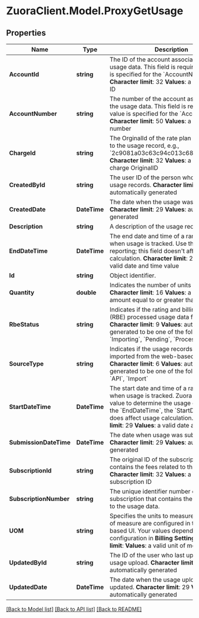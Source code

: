 # ZuoraClient.Model.ProxyGetUsage

## Properties

Name | Type | Description | Notes
------------ | ------------- | ------------- | -------------
**AccountId** | **string** |  The ID of the account associated with the usage data. This field is required if no value is specified for the &#x60;AccountNumber&#x60; field. **Character limit**: 32 **Values**: a valid account ID  | [optional] 
**AccountNumber** | **string** |  The number of the account associated with the usage data. This field is required if no value is specified for the &#x60;AccountId&#x60; field. **Character limit**: 50 **Values**: a valid account number  | [optional] 
**ChargeId** | **string** |  The OrginalId of the rate plan charge related to the usage record, e.g., &#x60;2c9081a03c63c94c013c6873357a0117&#x60; **Character limit**: 32 **Values**: a valid rate plan charge OriginalID  | [optional] 
**CreatedById** | **string** |  The user ID of the person who uploaded the usage records. **Character limit**: 32 **Values**: automatically generated  | [optional] 
**CreatedDate** | **DateTime** |  The date when the usage was generated. **Character limit**: 29 **Values**: automatically generated  | [optional] 
**Description** | **string** | A description of the usage record.  | [optional] 
**EndDateTime** | **DateTime** |  The end date and time of a range of time when usage is tracked. Use this field for reporting; this field doesn&#39;t affect usage calculation. **Character limit**: 29 **Values**: a valid date and time value  | [optional] 
**Id** | **string** | Object identifier. | [optional] 
**Quantity** | **double** |  Indicates the number of units used. **Character limit**: 16 **Values**: a valid decimal amount equal to or greater than 0  | [optional] 
**RbeStatus** | **string** |  Indicates if the rating and billing engine (RBE) processed usage data for an invoice. **Character limit**: 9 **Values**: automatically generated to be one of the following values: &#x60;Importing&#x60;, &#x60;Pending&#x60;, &#x60;Processed&#x60;  | [optional] 
**SourceType** | **string** |  Indicates if the usage records were imported from the web-based UI or the API. **Character limit**: 6 **Values**: automatically generated to be one of the following values: &#x60;API&#x60;, &#x60;Import&#x60;  | [optional] 
**StartDateTime** | **DateTime** |  The start date and time of a range of time when usage is tracked. Zuora uses this field value to determine the usage date. Unlike the &#x60;EndDateTime&#x60;, the &#x60;StartDateTime&#x60; field does affect usage calculation. **Character limit**: 29 **Values**: a valid date and time value  | [optional] 
**SubmissionDateTime** | **DateTime** |  The date when usage was submitted. **Character limit**: 29 **Values**: automatically generated  | [optional] 
**SubscriptionId** | **string** |  The original ID of the subscription that contains the fees related to the usage data. **Character limit**: 32 **Values**: a valid subscription ID  | [optional] 
**SubscriptionNumber** | **string** | The unique identifier number of the subscription that contains the fees related to the usage data.  | [optional] 
**UOM** | **string** |  Specifies the units to measure usage. Units of measure are configured in the web-based UI. Your values depend on your configuration in **Billing Settings**. **Character limit**: **Values**: a valid unit of measure  | [optional] 
**UpdatedById** | **string** |  The ID of the user who last updated the usage upload. **Character limit**: 32 **Values**: automatically generated  | [optional] 
**UpdatedDate** | **DateTime** |  The date when the usage upload was last updated. **Character limit**: 29 **Values**: automatically generated  | [optional] 

[[Back to Model list]](../README.md#documentation-for-models) [[Back to API list]](../README.md#documentation-for-api-endpoints) [[Back to README]](../README.md)

